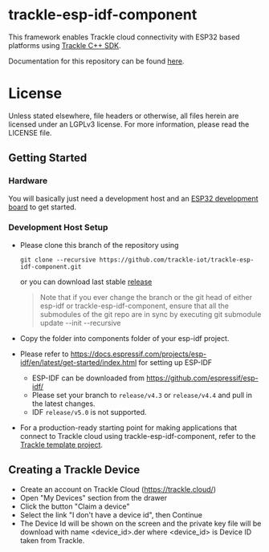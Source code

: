 # trackle-esp-idf-component

This framework enables Trackle cloud connectivity with ESP32 based platforms using [Trackle C++ SDK](https://github.com/trackle-iot/trackle-library).

Documentation for this repository can be found [here](https://trackle-iot.github.io/trackle-library-esp-idf/).

# License
Unless stated elsewhere, file headers or otherwise, all files herein are licensed under an LGPLv3 license. For more information, please read the LICENSE file.

## Getting Started
### Hardware

You will basically just need a development host and an [ESP32 development board](https://www.espressif.com/en/products/hardware/development-boards) to get started.

### Development Host Setup

- Please clone this branch of the repository using
    ```
    git clone --recursive https://github.com/trackle-iot/trackle-esp-idf-component.git
    ```
  or you can download last stable [release](https://github.com/trackle-iot/trackle-esp-idf-component/releases)
   
  > Note that if you ever change the branch or the git head of either esp-idf or trackle-esp-idf-component, ensure that all the submodules of the git repo are in sync by executing git submodule update --init --recursive
   
- Copy the folder into components folder of your esp-idf project.


- Please refer to https://docs.espressif.com/projects/esp-idf/en/latest/get-started/index.html for setting up ESP-IDF
  - ESP-IDF can be downloaded from https://github.com/espressif/esp-idf/
  - Please set your branch to `release/v4.3` or `release/v4.4` and pull in the latest changes.
  - IDF `release/v5.0` is not supported.
- For a production-ready starting point for making applications that connect to Trackle cloud using trackle-esp-idf-component, refer to the [Trackle template project](https://github.com/trackle-iot/trackle-firmware-template-project).

## Creating a Trackle Device
* Create an account on Trackle Cloud (https://trackle.cloud/)
* Open "My Devices" section from the drawer
* Click the button "Claim a device"
* Select the link "I don't have a device id", then Continue
* The Device Id will be shown on the screen and the private key file will be download with name <device_id>.der where <device_id> is Device ID taken from Trackle.
